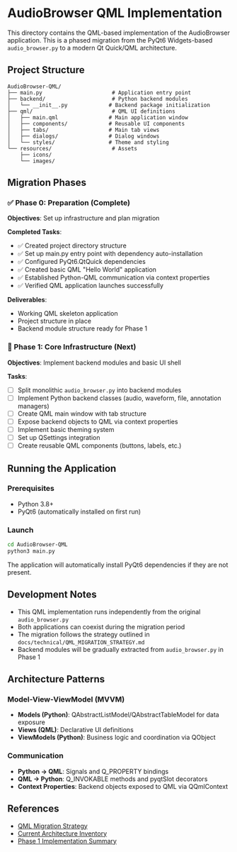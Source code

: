 # AudioBrowser QML Implementation

This directory contains the QML-based implementation of the AudioBrowser application. This is a phased migration from the PyQt6 Widgets-based `audio_browser.py` to a modern Qt Quick/QML architecture.

## Project Structure

```
AudioBrowser-QML/
├── main.py                      # Application entry point
├── backend/                     # Python backend modules
│   └── __init__.py             # Backend package initialization
├── qml/                         # QML UI definitions
│   ├── main.qml                # Main application window
│   ├── components/             # Reusable UI components
│   ├── tabs/                   # Main tab views
│   ├── dialogs/                # Dialog windows
│   └── styles/                 # Theme and styling
└── resources/                   # Assets
    ├── icons/
    └── images/
```

## Migration Phases

### ✅ Phase 0: Preparation (Complete)

**Objectives**: Set up infrastructure and plan migration

**Completed Tasks**:
- ✅ Created project directory structure
- ✅ Set up main.py entry point with dependency auto-installation
- ✅ Configured PyQt6.QtQuick dependencies
- ✅ Created basic QML "Hello World" application
- ✅ Established Python-QML communication via context properties
- ✅ Verified QML application launches successfully

**Deliverables**:
- Working QML skeleton application
- Project structure in place
- Backend module structure ready for Phase 1

### 🔄 Phase 1: Core Infrastructure (Next)

**Objectives**: Implement backend modules and basic UI shell

**Tasks**:
- [ ] Split monolithic `audio_browser.py` into backend modules
- [ ] Implement Python backend classes (audio, waveform, file, annotation managers)
- [ ] Create QML main window with tab structure
- [ ] Expose backend objects to QML via context properties
- [ ] Implement basic theming system
- [ ] Set up QSettings integration
- [ ] Create reusable QML components (buttons, labels, etc.)

## Running the Application

### Prerequisites

- Python 3.8+
- PyQt6 (automatically installed on first run)

### Launch

```bash
cd AudioBrowser-QML
python3 main.py
```

The application will automatically install PyQt6 dependencies if they are not present.

## Development Notes

- This QML implementation runs independently from the original `audio_browser.py`
- Both applications can coexist during the migration period
- The migration follows the strategy outlined in `docs/technical/QML_MIGRATION_STRATEGY.md`
- Backend modules will be gradually extracted from `audio_browser.py` in Phase 1

## Architecture Patterns

### Model-View-ViewModel (MVVM)

- **Models (Python)**: QAbstractListModel/QAbstractTableModel for data exposure
- **Views (QML)**: Declarative UI definitions
- **ViewModels (Python)**: Business logic and coordination via QObject

### Communication

- **Python → QML**: Signals and Q_PROPERTY bindings
- **QML → Python**: Q_INVOKABLE methods and pyqtSlot decorators
- **Context Properties**: Backend objects exposed to QML via QQmlContext

## References

- [QML Migration Strategy](../docs/technical/QML_MIGRATION_STRATEGY.md)
- [Current Architecture Inventory](../docs/technical/CURRENT_ARCHITECTURE_INVENTORY.md)
- [Phase 1 Implementation Summary](../docs/technical/PHASE_1_IMPLEMENTATION_SUMMARY.md)
